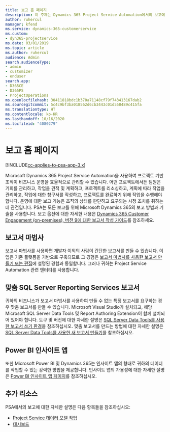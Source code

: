 ```yaml
---
title: 보고 홈 페이지
description: 이 주제는 Dynamics 365 Project Service Automation에서의 보고에 대한 정보를 제공합니다.
author: ruhercul
manager: kfend
ms.service: dynamics-365-customerservice
ms.custom:
- dyn365-projectservice
ms.date: 03/01/2019
ms.topic: article
ms.author: ruhercul
audience: Admin
search.audienceType:
- admin
- customizer
- enduser
search.app:
- D365CE
- D365PS
- ProjectOperations
ms.openlocfilehash: 30411818bdc1b370a71148cf79f743413167dab2
ms.sourcegitcommit: 5c4c9bf3ba018562d6cb3443c01d550489c415fa
ms.translationtype: HT
ms.contentlocale: ko-KR
ms.lasthandoff: 10/16/2020
ms.locfileid: "4080279"
---
```

# <a name="reporting-home-page"></a>보고 홈 페이지

[!INCLUDE[cc-applies-to-psa-app-3.x](../includes/cc-applies-to-psa-app-3x.md)]

Microsoft Dynamics 365 Project Service Automation을 사용하여 프로젝트 기반 조직이 비즈니스 운영을 효율적으로 관리할 수 있습니다. 어떤 프로젝트에서든 팀원은 기회를 관리하고, 작업을 견적 및 계획하고, 프로젝트를 리소싱하고, 계획에 따라 작업을 관리하고, 작업에 대한 청구서를 작성하고, 프로젝트를 완료하기 위해 작업을 수행해야 합니다. 운영에 대한 보고 기능은 조직의 상태를 판단하고 요구되는 시정 조치를 취하는 데 관건입니다. PSA는 모든 보고를 위해 Microsoft Dynamics 365의 보고 방법과 기술을 사용합니다. 보고 옵션에 대한 자세한 내용은 [Dynamics 365 Customer Engagement (on-premises), 버전 9에 대한 보고서 작성 가이드](https://docs.microsoft.com/dynamics365/customerengagement/on-premises/analytics/reporting-analytics-with-dynamics-365)를 참조하세요.

## <a name="report-wizard"></a>보고서 마법사

보고서 마법사를 사용하면 개발자 이외의 사람이 간단한 보고서를 만들 수 있습니다. 이 앱은 기존 플랫폼을 기반으로 구축되므로 그 경험은 [보고서 마법사를 사용한 보고서 만들기 또는 편집](https://docs.microsoft.com/dynamics365/customerengagement/on-premises/basics/create-edit-copy-report-wizard)에 설명된 경험과 동일합니다. 그러나 귀하는 Project Service Automation 관련 엔터티를 사용합니다.

## <a name="custom-sql-server-reporting-services-reports"></a>맞춤 SQL Server Reporting Services 보고서

귀하의 비즈니스가 보고서 마법사를 사용하여 만들 수 없는 특정 보고서를 요구하는 경우 맞춤 보고서를 만들 수 있습니다. Microsoft Visual Studio가 설치되고, 해당 Microsoft SQL Server Data Tools 및 Report Authoring Extension이 함께 설치되어 있어야 합니다. 도구 및 버전에 대한 자세한 설명은 [SQL Server Data Tools를 사용한 보고서 쓰기 환경](https://docs.microsoft.com/dynamics365/customerengagement/on-premises/analytics/report-writing-environment-using-sql-server-data-tools)을 참조하십시오. 맞춤 보고서를 만드는 방법에 대한 자세한 설명은 [SQL Server Data Tools를 사용한 새 보고서 만들기](https://docs.microsoft.com/dynamics365/customerengagement/on-premises/analytics/create-a-new-report-using-sql-server-data-tools)를 참조하십시오.

## <a name="power-bi-insights-apps"></a>Power BI 인사이트 앱

또한 Microsoft Power BI 및 Dynamics 365는 인사이트 앱의 형태로 귀하의 데이터를 작업할 수 있는 강력한 방법을 제공합니다. 인사이트 앱의 가용성에 대한 자세한 설명은 [Power BI 인사이트 앱 페이지](https://powerbi.microsoft.com/power-bi-insights-apps/)를 참조하십시오.


## <a name="additional-resources"></a>추가 리소스
PSA에서의 보고에 대한 자세한 설명은 다음 항목들을 참조하십시오:

- [Project Service 데이터 모델 작업](reports-working-project-service-data-model.md)
- [대시보드](reports-dashboards.md)

